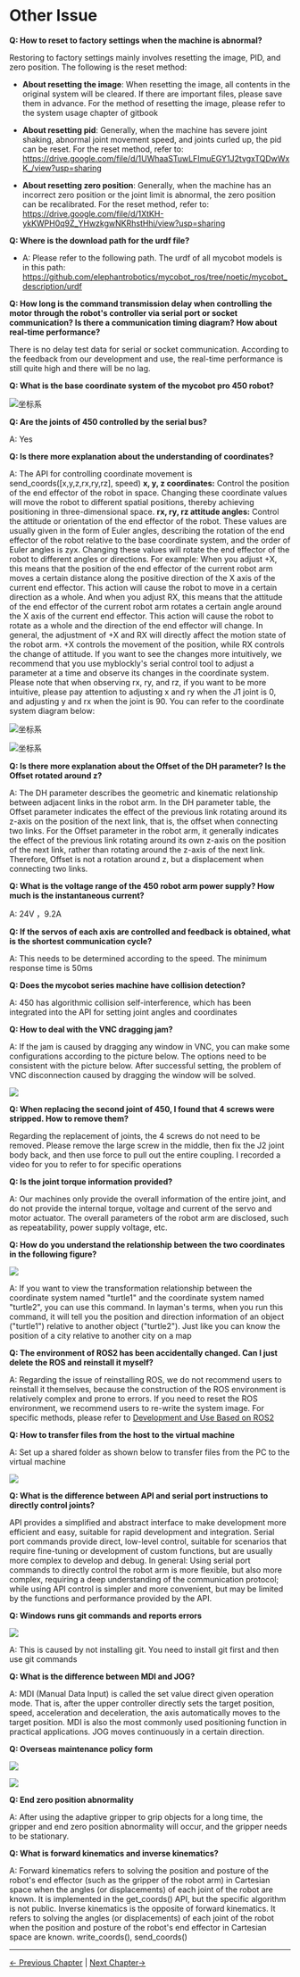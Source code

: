 # Other Issue

**Q: How to reset to factory settings when the machine is abnormal?**

Restoring to factory settings mainly involves resetting the image, PID, and zero position. The following is the reset method:
- **About resetting the image**: When resetting the image, all contents in the original system will be cleared. If there are important files, please save them in advance. For the method of resetting the image, please refer to the system usage chapter of gitbook

- **About resetting pid**: Generally, when the machine has severe joint shaking, abnormal joint movement speed, and joints curled up, the pid can be reset. For the reset method, refer to: https://drive.google.com/file/d/1UWhaaSTuwLFImuEGY1J2tvgxTQDwWxK_/view?usp=sharing

- **About resetting zero position**: Generally, when the machine has an incorrect zero position or the joint limit is abnormal, the zero position can be recalibrated. For the reset method, refer to: https://drive.google.com/file/d/1XtKH-ykKWPH0q9Z_YHwzkgwNKRhstHhi/view?usp=sharing

**Q: Where is the download path for the urdf file?**

- A: Please refer to the following path. The urdf of all mycobot models is in this path: https://github.com/elephantrobotics/mycobot_ros/tree/noetic/mycobot_description/urdf

**Q: How long is the command transmission delay when controlling the motor through the robot's controller via serial port or socket communication? Is there a communication timing diagram? How about real-time performance?**

There is no delay test data for serial or socket communication. According to the feedback from our development and use, the real-time performance is still quite high and there will be no lag.

**Q: What is the base coordinate system of the mycobot pro 450 robot?**

![坐标系](../../resources/4-SupportAndService/9.Troubleshooting/9.images)

**Q: Are the joints of 450 controlled by the serial bus?**

A: Yes

**Q: Is there more explanation about the understanding of coordinates?**

A: The API for controlling coordinate movement is send_coords([x,y,z,rx,ry,rz], speed)
**x, y, z coordinates:** Control the position of the end effector of the robot in space. Changing these coordinate values ​​will move the robot to different spatial positions, thereby achieving positioning in three-dimensional space.
**rx, ry, rz attitude angles:** Control the attitude or orientation of the end effector of the robot. These values ​​are usually given in the form of Euler angles, describing the rotation of the end effector of the robot relative to the base coordinate system, and the order of Euler angles is zyx. Changing these values ​​will rotate the end effector of the robot to different angles or directions.
For example:
When you adjust +X, this means that the position of the end effector of the current robot arm moves a certain distance along the positive direction of the X axis of the current end effector. This action will cause the robot to move in a certain direction as a whole. And when you adjust RX, this means that the attitude of the end effector of the current robot arm rotates a certain angle around the X axis of the current end effector. This action will cause the robot to rotate as a whole and the direction of the end effector will change.
In general, the adjustment of +X and RX will directly affect the motion state of the robot arm. +X controls the movement of the position, while RX controls the change of attitude.
If you want to see the changes more intuitively, we recommend that you use myblockly's serial control tool to adjust a parameter at a time and observe its changes in the coordinate system. Please note that when observing rx, ry, and rz, if you want to be more intuitive, please pay attention to adjusting x and ry when the J1 joint is 0, and adjusting y and rx when the joint is 90. You can refer to the coordinate system diagram below:

![坐标系](../../resources/4-SupportAndService/9.Troubleshooting/9.images)

![坐标系](../../resources/4-SupportAndService/9.Troubleshooting/9.images)

**Q: Is there more explanation about the Offset of the DH parameter? Is the Offset rotated around z?**

A: The DH parameter describes the geometric and kinematic relationship between adjacent links in the robot arm.
In the DH parameter table, the Offset parameter indicates the effect of the previous link rotating around its z-axis on the position of the next link, that is, the offset when connecting two links. For the Offset parameter in the robot arm, it generally indicates the effect of the previous link rotating around its own z-axis on the position of the next link, rather than rotating around the z-axis of the next link. Therefore, Offset is not a rotation around z, but a displacement when connecting two links.

**Q: What is the voltage range of the 450 robot arm power supply? How much is the instantaneous current?**

A:  24V ，9.2A

**Q: If the servos of each axis are controlled and feedback is obtained, what is the shortest communication cycle?**

A: This needs to be determined according to the speed. The minimum response time is 50ms

**Q: Does the mycobot series machine have collision detection?**

A: 450 has algorithmic collision self-interference, which has been integrated into the API for setting joint angles and coordinates

**Q: How to deal with the VNC dragging jam?**

A: If the jam is caused by dragging any window in VNC, you can make some configurations according to the picture below. The options need to be consistent with the picture below. After successful setting, the problem of VNC disconnection caused by dragging the window will be solved.

![](../../resources/4-SupportAndService/9.Troubleshooting/9.images/other_8.png)

**Q: When replacing the second joint of 450, I found that 4 screws were stripped. How to remove them?**

Regarding the replacement of joints, the 4 screws do not need to be removed. Please remove the large screw in the middle, then fix the J2 joint body back, and then use force to pull out the entire coupling. I recorded a video for you to refer to for specific operations

**Q: Is the joint torque information provided?**

A: Our machines only provide the overall information of the entire joint, and do not provide the internal torque, voltage and current of the servo and motor actuator. The overall parameters of the robot arm are disclosed, such as repeatability, power supply voltage, etc.


**Q: How do you understand the relationship between the two coordinates in the following figure?**

![](../../resources/4-SupportAndService/9.Troubleshooting/9.images/other_10.png)

A: If you want to view the transformation relationship between the coordinate system named "turtle1" and the coordinate system named "turtle2", you can use this command. In layman's terms, when you run this command, it will tell you the position and direction information of an object ("turtle1") relative to another object ("turtle2"). Just like you can know the position of a city relative to another city on a map

**Q: The environment of ROS2 has been accidentally changed. Can I just delete the  ROS and reinstall it myself?**

A: Regarding the issue of reinstalling ROS, we do not recommend users to reinstall it themselves, because the construction of the ROS environment is relatively complex and prone to errors. If you need to reset the ROS environment, we recommend users to re-write the system image. For specific methods, please refer to [Development and Use Based on ROS2](https://docs.elephantrobotics.com/docs/mycobot-pro450-en/3-FunctionsAndApplications/6.developmentGuide/6.3-ROS2/)

**Q: How to transfer files from the host to the virtual machine**

A: Set up a shared folder as shown below to transfer files from the PC to the virtual machine

![](../../resources/4-SupportAndService/9.Troubleshooting/9.images/other_9.png)

**Q: What is the difference between API and serial port instructions to directly control joints?**

API provides a simplified and abstract interface to make development more efficient and easy, suitable for rapid development and integration.
Serial port commands provide direct, low-level control, suitable for scenarios that require fine-tuning or development of custom functions, but are usually more complex to develop and debug.
In general:
Using serial port commands to directly control the robot arm is more flexible, but also more complex, requiring a deep understanding of the communication protocol; while using API control is simpler and more convenient, but may be limited by the functions and performance provided by the API.

**Q: Windows runs git commands and reports errors**

![](../../resources/4-SupportAndService/9.Troubleshooting/9.images/other_11.png)

A: This is caused by not installing git. You need to install git first and then use git commands


**Q: What is the difference between MDI and JOG?**

A: MDI (Manual Data Input) is called the set value direct given operation mode. That is, after the upper controller directly sets the target position, speed, acceleration and deceleration, the axis automatically moves to the target position. MDI is also the most commonly used positioning function in practical applications.
JOG moves continuously in a certain direction.

**Q: Overseas maintenance policy form**

![](../../resources/4-SupportAndService/9.Troubleshooting/9.images/other_12.png)

![](../../resources/4-SupportAndService/9.Troubleshooting/9.images/other_13.png)


**Q: End zero position abnormality**

A: After using the adaptive gripper to grip objects for a long time, the gripper and end zero position abnormality will occur, and the gripper needs to be stationary.

**Q: What is forward kinematics and inverse kinematics?**

A: Forward kinematics refers to solving the position and posture of the robot's end effector (such as the gripper of the robot arm) in Cartesian space when the angles (or displacements) of each joint of the robot are known. It is implemented in the get_coords() API, but the specific algorithm is not public.
Inverse kinematics is the opposite of forward kinematics. It refers to solving the angles (or displacements) of each joint of the robot when the position and posture of the robot's end effector in Cartesian space are known. write_coords(), send_coords()


---

[← Previous Chapter](./3.4.2-hardware.md) | [Next Chapter→](../4.FirstTimeInstallation/README.md)